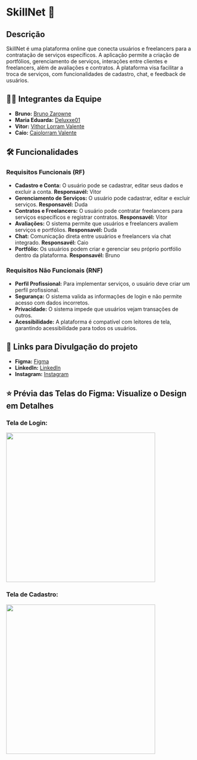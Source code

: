 # SkillNet 🚀


## Descrição

SkillNet é uma plataforma online que conecta usuários e freelancers para a contratação de serviços específicos. A aplicação permite a criação de portfólios, gerenciamento de serviços, interações entre clientes e freelancers, além de avaliações e contratos. A plataforma visa facilitar a troca de serviços, com funcionalidades de cadastro, chat, e feedback de usuários.

## 👨‍💻 Integrantes da Equipe

- **Bruno:** [Bruno Zarowne](https://github.com/BrunoZarowne)  
- **Maria Eduarda:** [Deluxxe01](https://github.com/deluxxe01)  
- **Vitor:** [Vithor Lorram Valente](https://github.com/vithorLorramValente7)  
- **Caio:** [Caiolorram Valente](https://github.com/caiolorramvalente)

## 🛠️ Funcionalidades 

### Requisitos Funcionais (RF)

- **Cadastro e Conta:** O usuário pode se cadastrar, editar seus dados e excluir a conta. **Responsavél:** Vitor
- **Gerenciamento de Serviços:** O usuário pode cadastrar, editar e excluir serviços. **Responsavél:** Duda
- **Contratos e Freelancers:** O usuário pode contratar freelancers para serviços específicos e registrar contratos. **Responsavél:** Vitor
- **Avaliações:** O sistema permite que usuários e freelancers avaliem serviços e portfólios. **Responsavél:** Duda
- **Chat:** Comunicação direta entre usuários e freelancers via chat integrado. **Responsavél:** Caio
- **Portfólio:** Os usuários podem criar e gerenciar seu próprio portfólio dentro da plataforma. **Responsavél:** Bruno

### Requisitos Não Funcionais (RNF)

- **Perfil Profissional:** Para implementar serviços, o usuário deve criar um perfil profissional.
- **Segurança:** O sistema valida as informações de login e não permite acesso com dados incorretos.
- **Privacidade:** O sistema impede que usuários vejam transações de outros.
- **Acessibilidade:** A plataforma é compatível com leitores de tela, garantindo acessibilidade para todos os usuários.

## 🔗 Links para Divulgação do projeto 
- **Figma:** [Figma](https://www.figma.com/design/YTy4JbgmUk9eHSJgHYdDAO/3%C2%B0fase_S.A?node-id=0-1&p=f&t=j7Qqzb3BojkrG2kw-0)
- **LinkedIn:** [LinkedIn](https://www.linkedin.com/feed/update/urn:li:activity:7294521192151982081/)
- **Instagram:** [Instagram](https://www.instagram.com/skillnet.io?igsh=NnJrb2U1aDl0a3p6)

## ⭐ Prévia das Telas do Figma: Visualize o Design em Detalhes

### Tela de Login:
[<img src="https://i.ibb.co/bjfR7xQc/tela-Login.png" width="400px">](https://github.com/deluxxe01/SkillNet/blob/main/Skillnet-Codes/Front_end/public/github/telaLogin.png)  <br/>

### Tela de Cadastro:
[<img src="https://i.ibb.co/CK4D8XRC/TELA-CADASTRO.png" width="400px">](https://github.com/deluxxe01/SkillNet/blob/main/Skillnet-Codes/Front_end/public/github/TELA%20CADASTRO.png)  <br/>


